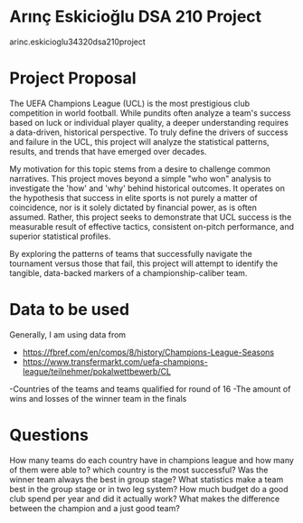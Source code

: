 # Arınç Eskicioğlu DSA 210 Project
arinc.eskicioglu34320dsa210project

# Project Proposal
The UEFA Champions League (UCL) is the most prestigious club competition in world football. While pundits often analyze a team's success based on luck or individual player quality, a deeper understanding requires a data-driven, historical perspective. To truly define the drivers of success and failure in the UCL, this project will analyze the statistical patterns, results, and trends that have emerged over decades.

My motivation for this topic stems from a desire to challenge common narratives. This project moves beyond a simple "who won" analysis to investigate the 'how' and 'why' behind historical outcomes. It operates on the hypothesis that success in elite sports is not purely a matter of coincidence, nor is it solely dictated by financial power, as is often assumed. Rather, this project seeks to demonstrate that UCL success is the measurable result of effective tactics, consistent on-pitch performance, and superior statistical profiles.

By exploring the patterns of teams that successfully navigate the tournament versus those that fail, this project will attempt to identify the tangible, data-backed markers of a championship-caliber team.


# Data to be used
Generally, I am using data from 
- https://fbref.com/en/comps/8/history/Champions-League-Seasons
- https://www.transfermarkt.com/uefa-champions-league/teilnehmer/pokalwettbewerb/CL


-Countries of the teams and teams qualified for round of 16
-The amount of wins and losses of the winner team in the finals


# Questions
How many teams do each country have in champions league and how many of them were able to? which country is the most successful?
Was the winner team always the best in group stage?
What statistics make a team best in the group stage or in two leg system?
How much budget do a good club spend per year and did it actually work?
What makes the difference between the champion and a just good team?
